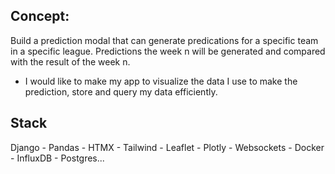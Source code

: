 ## Concept:
Build a prediction modal that can generate predications for a specific team in a specific league.
Predictions the week n will be generated and compared with the result of the week n.
- I would like to make my app to visualize the data I use to make the prediction, store and query my data efficiently. 

## Stack

Django - Pandas - HTMX - Tailwind - Leaflet - Plotly - Websockets - Docker - InfluxDB - Postgres... 